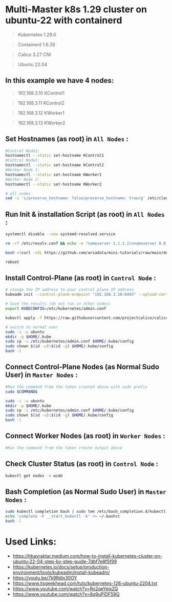 # Multi-Master k8s 1.29 cluster on ubuntu-22 with containerd

> Kubernetes 1.29.0

> Containerd 1.6.26

> Calico 3.27 CNI

>Ubuntu 22.04

## In this example we have 4 nodes:

> 192.168.3.10 KControl1

> 192.168.3.11 KControl2

> 192.168.3.12 KWorker1

> 192.168.3.13 KWorker2

## Set Hostnames (as root) in `All Nodes` :
```bash
#Control Node1:
hostnamectl --static set-hostname KControl1
#Control Node1:
hostnamectl --static set-hostname KControl2
#Worker Node 1:
hostnamectl --static set-hostname KWorker1
#Worker Node 2:
hostnamectl --static set-hostname KWorker2

# all nodes
sed -i 's/preserve_hostname: false/preserve_hostname: true/g' /etc/cloud/cloud.cfg
```

## Run Init & installation Script (as root) in `All Nodes` :
```bash
systemctl disable --now systemd-resolved.service

rm -rf /etc/resolv.conf && echo -e "nameserver 1.1.1.1\nnameserver 8.8.4.4\n" | tee /etc/resolv.conf

bash <(curl -sSL https://github.com/ariadata/mini-tutorials/raw/main/devops/kubernetes/1.29/k8s-ubuntu22-root.sh)

reboot
```

## Install Control-Plane (as root) in `Control Node` :
```bash
# change the IP address to your control plane IP address
kubeadm init --control-plane-endpoint "192.168.3.10:6443" --upload-certs --kubernetes-version 1.29.0 --pod-network-cidr=10.10.0.0/16

# Save the results (do not run in other nodes)
export KUBECONFIG=/etc/kubernetes/admin.conf

kubectl apply -f https://raw.githubusercontent.com/projectcalico/calico/v3.27.0/manifests/calico.yaml

# switch to normal user
sudo -i -u ubuntu
mkdir -p $HOME/.kube
sudo cp -i /etc/kubernetes/admin.conf $HOME/.kube/config
sudo chown $(id -u):$(id -g) $HOME/.kube/config
bash -l
```
## Connect Control-Plane Nodes (as Normal Sudo User) in `Master Nodes` :
```bash
#Run the command from the token created above with sudo prefix
sudo $COMMAND$

sudo -i -u ubuntu
mkdir -p $HOME/.kube
sudo cp -i /etc/kubernetes/admin.conf $HOME/.kube/config
sudo chown $(id -u):$(id -g) $HOME/.kube/config
bash -l
```

## Connect Worker Nodes (as root) in `Worker Nodes` :
```bash
#Run the command from the token create output above
```

## Check Cluster Status (as root) in `Control Node` :
```bash
kubectl get nodes -o wide
```

## Bash Completion (as Normal Sudo User) in `Master Nodes` :
```bash
sudo kubectl completion bash | sudo tee /etc/bash_completion.d/kubectl > /dev/null
echo 'complete -F __start_kubectl -k' >> ~/.bashrc
bash -l
```


# Used Links:
- https://hbayraktar.medium.com/how-to-install-kubernetes-cluster-on-ubuntu-22-04-step-by-step-guide-7dbf7e8f5f99
- https://kubernetes.io/docs/setup/production-environment/tools/kubeadm/install-kubeadm/
- https://youtu.be/7k9Rdlx30OY
- https://www.itsgeekhead.com/tuts/kubernetes-126-ubuntu-2204.txt
- https://www.youtube.com/watch?v=Ro2qeYeisZQ
- https://www.youtube.com/watch?v=8q9uPjDF59Q

